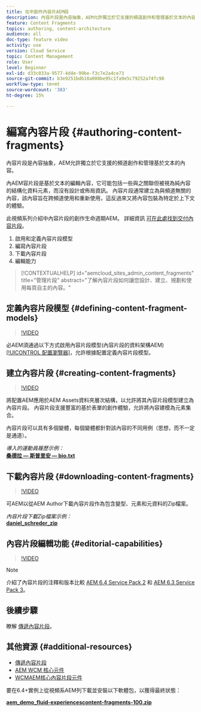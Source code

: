 ```yaml
---
title: 在中創作內容片AEM段
description: 內容片段是內容抽象，AEM允許獨立於它支援的頻道創作和管理基於文本的內容。
feature: Content Fragments
topics: authoring, content-architecture
audience: all
doc-type: feature video
activity: use
version: Cloud Service
topic: Content Management
role: User
level: Beginner
exl-id: d33c033a-9577-4d4e-99be-f3c7e2a4ce73
source-git-commit: b3e9251bdb18a008be95c1fa9e5c79252a74fc98
workflow-type: tm+mt
source-wordcount: '383'
ht-degree: 15%

---
```


# 編寫內容片段 {#authoring-content-fragments}

內容片段是內容抽象，AEM允許獨立於它支援的頻道創作和管理基於文本的內容。

內AEM容片段是基於文本的編輯內容，它可能包括一些與之關聯但被視為純內容的結構化資料元素，而沒有設計或佈局資訊。 內容片段通常建立為與頻道無關的內容，該內容旨在跨頻道使用和重新使用，這反過來又將內容包裝為特定於上下文的體驗。

此視頻系列介紹中內容片段的創作生命週期AEM。 詳細資訊 [可在此處找到交付內容片段](content-fragments-delivery-feature-video-use.md)。

1. 啟用和定義內容片段模型
2. 編寫內容片段
3. 下載內容片段
4. 編輯能力

>[!CONTEXTUALHELP]
>id="aemcloud_sites_admin_content_fragments"
>title="管理片段"
>abstract="了解內容片段如何讓您設計、建立、規劃和使用每頁自主的內容。"

## 定義內容片段模型 {#defining-content-fragment-models}

>[!VIDEO](https://video.tv.adobe.com/v/22452?quality=12&learn=on)

必AEM須通過以下方式啟用內容片段模型(內容片段的資料架構AEM) [[!UICONTROL 配置瀏覽器]](https://experienceleague.adobe.com/docs/experience-manager-cloud-service/implementing/developing/configurations.html)，允許根據配置定義內容片段模型。

## 建立內容片段 {#creating-content-fragments}

>[!VIDEO](https://video.tv.adobe.com/v/22451?quality=12&learn=on)

將配置AEM應用於AEM Assets資料夾層次結構，以允許將其內容片段模型建立為內容片段。 內容片段支援豐富的基於表單的創作體驗，允許將內容建模為元素集合。

內容片段可以具有多個變體，每個變體都針對該內容的不同用例（思想，而不一定是通道）。

*導入的運動員履歷示例：*\
**[桑德拉 — 斯普里安 — bio.txt](assets/sandra-sprient-bio.txt)**

## 下載內容片段 {#downloading-content-fragments}

>[!VIDEO](https://video.tv.adobe.com/v/22450?quality=12&learn=on)

可AEM以從AEM Author下載內容片段作為包含變型、元素和元資料的Zip檔案。

*內容片段下載Zip檔案示例：*\
**[daniel_schreder_zip](assets/daniel_schreder.zip)**

## 內容片段編輯功能 {#editorial-capabilities}

>[!VIDEO](https://video.tv.adobe.com/v/25891?quality=12&learn=on)

>[!NOTE]
>
> 介紹了內容片段的注釋和版本比較 [AEM 6.4 Service Pack 2](https://helpx.adobe.com/tw/experience-manager/aem-releases-updates.html) 和 [AEM 6.3 Service Pack 3](https://helpx.adobe.com/experience-manager/6-3/release-notes/sp3-release-notes.html)。

## 後續步驟

瞭解 [傳遞內容片段](content-fragments-delivery-feature-video-use.md)。

## 其他資源 {#additional-resources}

* [傳遞內容片段](content-fragments-delivery-feature-video-use.md)
* [AEM WCM 核心元件](https://experienceleague.adobe.com/docs/experience-manager-core-components/using/introduction.html)
* [WCMAEM核心內容片段元件](https://experienceleague.adobe.com/docs/experience-manager-core-components/using/components/content-fragment-component.html)

要在6.4+實例上從視頻系AEM列下載並安裝以下軟體包，以獲得最終狀態：

**[aem_demo_fluid-experiencescontent-fragments-100.zip](assets/aem_demo_fluid-experiencescontent-fragments-100.zip)**
